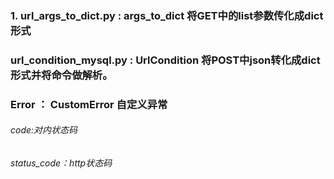 
### 1. url_args_to_dict.py : args_to_dict 将GET中的list参数传化成dict形式
### url_condition_mysql.py : UrlCondition 将POST中json转化成dict形式并将命令做解析。


### Error ： CustomError 自定义异常
###### code:对内状态码
###### status_code：http状态码
